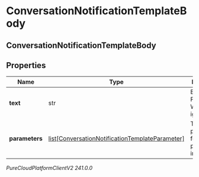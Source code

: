 # ConversationNotificationTemplateBody

## ConversationNotificationTemplateBody

## Properties

|Name | Type | Description | Notes|
|------------ | ------------- | ------------- | -------------|
| **text** | str | Body text. For WhatsApp, ignored. | [optional] |
| **parameters** | [list[ConversationNotificationTemplateParameter]](ConversationNotificationTemplateParameter) | Template parameters for placeholders in template. | |



_PureCloudPlatformClientV2 241.0.0_
